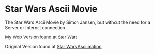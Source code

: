 # Star Wars Ascii Movie

The Star Wars Ascii Movie by Simon Jansen, but without the need for a Server or Internet connection.

My Web Version found at [Star Wars](https://der-floh.github.io/StarWars-Ascii-Movie/)

Original Version found at [Star Wars Asciimation](https://www.asciimation.co.nz/)
